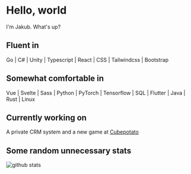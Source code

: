 # Hello, world

I'm Jakub. What's up?

## Fluent in
Go | C# | Unity | Typescript | React | CSS | Tailwindcss | Bootstrap

## Somewhat comfortable in
Vue | Svelte | Sass | Python | PyTorch | Tensorflow | SQL | Flutter | Java | Rust | Linux

## Currently working on
A private CRM system and a new game at [Cubepotato](https://cubepotato.eu)





## Some random unnecessary stats

![github stats](https://github-readme-stats.vercel.app/api?username=piratehacker&count_private=true)
